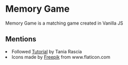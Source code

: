 # Memory Game

Memory Game is a matching game created in Vanilla JS 

## Mentions

<li>Followed <a href="https://www.taniarascia.com/how-to-create-a-memory-game-super-mario-with-plain-javascript/#goals">Tutorial</a> by Tania Rascia</li>
<li>Icons made by <a href="https://www.flaticon.com/authors/freepik">Freepik</a> from www.flaticon.com</li>
